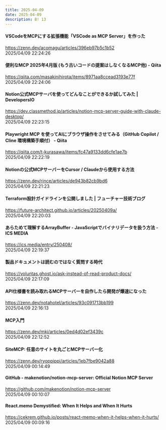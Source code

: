 ```yaml
---
title: 2025-04-09
date: 2025-04-09
description: B! 13
---
```


#### VSCodeをMCPにする拡張機能「VSCode as MCP Server」を作った
https://zenn.dev/acomagu/articles/396eb97b5c1b52<br>
2025/04/09 22:24:26<br>


#### 便利なMCP 2025年4月版 (もう古いコードの提案はしなくなるMCP他) - Qiita
https://qiita.com/masakinihirota/items/8971aa8ccead3193e77f<br>
2025/04/09 22:24:06<br>


#### Notion公式MCPサーバを使ってどんなことができるか試してみた | DevelopersIO
https://dev.classmethod.jp/articles/notion-mcp-server-guide-with-claude-desktop/<br>
2025/04/09 22:23:15<br>


#### Playwright MCP を使ってAIにブラウザ操作をさせてみる（GitHub Copilot / Cline 環境構築手順付） - Qiita
https://qiita.com/t-kurasawa/items/fc47a9133dd6cfe1ae7b<br>
2025/04/09 22:22:19<br>


#### Notionの公式MCPサーバーをCursor / Claudeから使用する方法
https://zenn.dev/rince/articles/de943b82cb9bd6<br>
2025/04/09 22:21:23<br>


#### Terraform設計ガイドラインを公開しました | フューチャー技術ブログ
https://future-architect.github.io/articles/20250409a/<br>
2025/04/09 22:20:03<br>


#### あらためて理解するArrayBuffer - JavaScriptでバイナリデータを扱う方法 - ICS MEDIA
https://ics.media/entry/250408/<br>
2025/04/09 22:19:37<br>


#### 製品ドキュメントは読むのではなく質問する時代
https://voluntas.ghost.io/ask-instead-of-read-product-docs/<br>
2025/04/09 22:17:09<br>


#### API仕様書を読み取れるMCPサーバーを自作したら開発が爆速になった
https://zenn.dev/notahotel/articles/93c091713bb199<br>
2025/04/09 22:16:13<br>


#### MCP入門
https://zenn.dev/mkj/articles/0ed4d02ef3439c<br>
2025/04/09 22:12:52<br>


#### SiteMCP: 任意のサイトを丸ごとMCPサーバー化
https://zenn.dev/ryoppippi/articles/1eb7fbe9042a88<br>
2025/04/09 00:14:49<br>


#### GitHub - makenotion/notion-mcp-server: Official Notion MCP Server
https://github.com/makenotion/notion-mcp-server<br>
2025/04/09 00:10:07<br>


#### React.memo Demystified: When It Helps and When It Hurts
https://cekrem.github.io/posts/react-memo-when-it-helps-when-it-hurts/<br>
2025/04/09 00:09:16<br>


